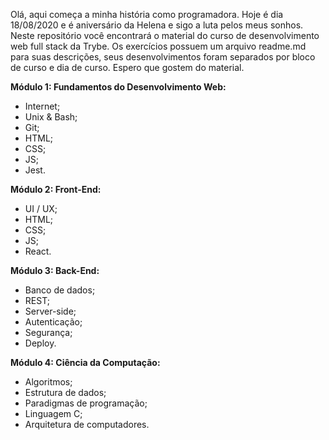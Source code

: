 Olá, aqui começa a minha história como programadora. Hoje é dia 18/08/2020 e é aniversário da Helena e sigo a luta pelos meus sonhos.
Neste repositório você encontrará o material do curso de desenvolvimento web full stack da Trybe. Os exercícios possuem um arquivo readme.md para suas descrições, seus desenvolvimentos foram separados por bloco de curso e dia de curso. Espero que gostem do material.


**Módulo 1: Fundamentos do Desenvolvimento Web:**
- Internet;
- Unix & Bash;
- Git;
- HTML;
- CSS;
- JS;
- Jest.

**Módulo 2: Front-End:**
- UI / UX;
- HTML;
- CSS;
- JS;
- React.

**Módulo 3: Back-End:**
- Banco de dados;
- REST;
- Server-side;
- Autenticação;
- Segurança;
- Deploy.

**Módulo 4: Ciência da Computação:**
- Algoritmos;
- Estrutura de dados;
- Paradigmas de programação;
- Linguagem C;
- Arquitetura de computadores.
